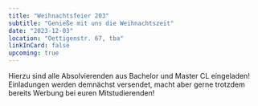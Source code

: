 ```yaml
---
title: "Weihnachtsfeier 203"
subtitle: "Genieße mit uns die Weihnachtszeit"
date: "2023-12-03"
location: "Oettigenstr. 67, tba"
linkInCard: false
upcoming: true
---
```


Hierzu sind alle Absolvierenden aus Bachelor und Master CL eingeladen! Einladungen werden demnächst versendet, macht aber gerne trotzdem bereits Werbung bei euren Mitstudierenden!